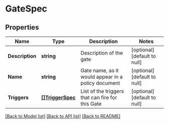 # GateSpec

## Properties
Name | Type | Description | Notes
------------ | ------------- | ------------- | -------------
**Description** | **string** | Description of the gate | [optional] [default to null]
**Name** | **string** | Gate name, as it would appear in a policy document | [optional] [default to null]
**Triggers** | [**[]TriggerSpec**](TriggerSpec.md) | List of the triggers that can fire for this Gate | [optional] [default to null]

[[Back to Model list]](../README.md#documentation-for-models) [[Back to API list]](../README.md#documentation-for-api-endpoints) [[Back to README]](../README.md)


